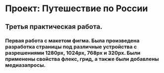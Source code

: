 # Проект: Путешествие по России

## Третья практическая работа.

### Первая работа с макетом фигма. Была произведена разработка страницы под различные устройства с разрешениями 1280рх, 1024рх, 768рх и 320рх. Были применены свойства флекс, грид, а также были добавлены медиазапросы.